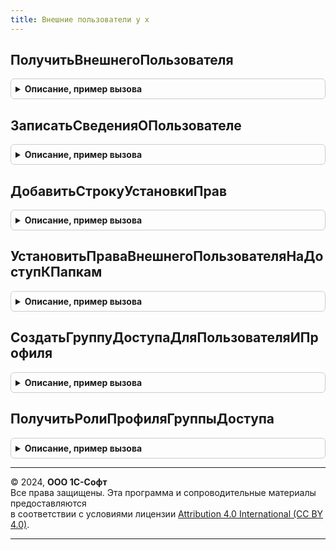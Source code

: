 ```yaml
---
title: Внешние пользователи у х
---
```



## ПолучитьВнешнегоПользователя
<details style="margin: 1em 0; padding: 0.5em; border: 1px solid #ccc; border-radius: 6px;">

<summary style="font-weight: bold; cursor: pointer;">Описание, пример вызова</summary>

```bsl


// Создать или получить внешнего пользователя связанного
// с объектом авторизации.
//
// Параметры:
//	ОбъектАвторизации - ОпределяемыйТип.ВнешнийПользователь - объект для
//		которой необходимо создать внешнего пользователя.
//	ИдПрофиляГруппыДоступа - Строка - UID профиля группы доступа,
//		для назначения создаваемому внешнему пользователю.
//	ИмяПользователяИБ - Строка - имя внешнего пользователя.
//	ВременныйПароль - Строка - временный пароль пользователя.
//	ПотребоватьСменуПароляПриВходе - Булево - требовать смену пароля
//		при первом входе пользователя.
//
// Возвращает:
//	Структура - результат работы программы:
//		Успех - Булево - Истина - найден или создан внешний пользователь.
//				Реквизит "Ссылка" заполнен.
//				Ложь - ошибка работы, в реквизите "ТекстОшибки" описание.
//		Ссылка - ОпределяемыйТип.ВнешнийПользователь - внешний пользователь.
//		ТекстОшибки - Строка - описание ошибки.
//
Функция ПолучитьВнешнегоПользователя( Экспорт
```

Пример вызова
```bsl
Результат = ВнешниеПользователиУХ.ПолучитьВнешнегоПользователя();
```
</details>

## ЗаписатьСведенияОПользователе
<details style="margin: 1em 0; padding: 0.5em; border: 1px solid #ccc; border-radius: 6px;">

<summary style="font-weight: bold; cursor: pointer;">Описание, пример вызова</summary>

```bsl

Процедура ЗаписатьСведенияОПользователе(Форма, ТекущийОбъект) Экспорт
```

Пример вызова
```bsl
ВнешниеПользователиУХ.ЗаписатьСведенияОПользователе(Форма, ТекущийОбъект) 
```
</details>

## ДобавитьСтрокуУстановкиПрав
<details style="margin: 1em 0; padding: 0.5em; border: 1px solid #ccc; border-radius: 6px;">

<summary style="font-weight: bold; cursor: pointer;">Описание, пример вызова</summary>

```bsl


Процедура ДобавитьСтрокуУстановкиПрав(ГруппыПрав, Пользователь, ВладелецНастройки, НастройкаРодителя, НаследованиеРазрешено, Экспорт
```

Пример вызова
```bsl
ВнешниеПользователиУХ.ДобавитьСтрокуУстановкиПрав(ГруппыПрав, Пользователь, ВладелецНастройки, НастройкаРодителя, НаследованиеРазрешено, );
```
</details>

## УстановитьПраваВнешнегоПользователяНаДоступКПапкам
<details style="margin: 1em 0; padding: 0.5em; border: 1px solid #ccc; border-radius: 6px;">

<summary style="font-weight: bold; cursor: pointer;">Описание, пример вызова</summary>

```bsl

Процедура УстановитьПраваВнешнегоПользователяНаДоступКПапкам(Пользователь) Экспорт
```

Пример вызова
```bsl
ВнешниеПользователиУХ.УстановитьПраваВнешнегоПользователяНаДоступКПапкам(Пользователь));
```
</details>

## СоздатьГруппуДоступаДляПользователяИПрофиля
<details style="margin: 1em 0; padding: 0.5em; border: 1px solid #ccc; border-radius: 6px;">

<summary style="font-weight: bold; cursor: pointer;">Описание, пример вызова</summary>

```bsl

// Создание персональной группы доступа для пользователя и профиля доступа.
Функция СоздатьГруппуДоступаДляПользователяИПрофиля(ПрофильДоступа, ВнешнийПользователь) Экспорт
```

Пример вызова
```bsl
Результат = ВнешниеПользователиУХ.СоздатьГруппуДоступаДляПользователяИПрофиля(ПрофильДоступа, ВнешнийПользователь));
```
</details>

## ПолучитьРолиПрофиляГруппыДоступа
<details style="margin: 1em 0; padding: 0.5em; border: 1px solid #ccc; border-radius: 6px;">

<summary style="font-weight: bold; cursor: pointer;">Описание, пример вызова</summary>

```bsl

Функция ПолучитьРолиПрофиляГруппыДоступа(ПрофильДоступа) Экспорт
```

Пример вызова
```bsl
Результат = ВнешниеПользователиУХ.ПолучитьРолиПрофиляГруппыДоступа(ПрофильДоступа));
```
</details>

---

© 2024, **ООО 1С-Софт**  
Все права защищены. Эта программа и сопроводительные материалы предоставляются  
в соответствии с условиями лицензии [Attribution 4.0 International (CC BY 4.0)](https://creativecommons.org/licenses/by/4.0/legalcode).

---
